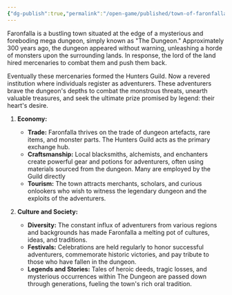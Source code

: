 ```yaml
---
{"dg-publish":true,"permalink":"/open-game/published/town-of-faronfalla/faronfalla/"}
---
```


Faronfalla is a bustling town situated at the edge of a mysterious and foreboding mega dungeon, simply known as "The Dungeon." Approximately 300 years ago, the dungeon appeared without warning, unleashing a horde of monsters upon the surrounding lands. In response, the lord of the land hired mercenaries to combat them and push them back.

Eventually these mercenaries formed the Hunters Guild. Now a revered institution where individuals register as adventurers. These adventurers brave the dungeon's depths to combat the monstrous threats, unearth valuable treasures, and seek the ultimate prize promised by legend: their heart's desire.

1. **Economy:**
    
    - **Trade:** Faronfalla thrives on the trade of dungeon artefacts, rare items, and monster parts. The Hunters Guild acts as the primary exchange hub.
    - **Craftsmanship:** Local blacksmiths, alchemists, and enchanters create powerful gear and potions for adventurers, often using materials sourced from the dungeon. Many are employed by the Guild directly
    - **Tourism:** The town attracts merchants, scholars, and curious onlookers who wish to witness the legendary dungeon and the exploits of the adventurers.
2. **Culture and Society:**
    
    - **Diversity:** The constant influx of adventurers from various regions and backgrounds has made Faronfalla a melting pot of cultures, ideas, and traditions.
    - **Festivals:** Celebrations are held regularly to honor successful adventurers, commemorate historic victories, and pay tribute to those who have fallen in the dungeon.
    - **Legends and Stories:** Tales of heroic deeds, tragic losses, and mysterious occurrences within The Dungeon are passed down through generations, fueling the town's rich oral tradition.